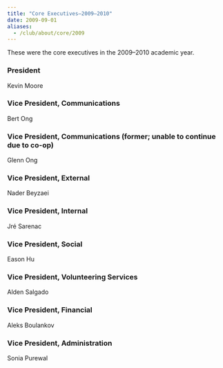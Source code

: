 ```yaml
---
title: "Core Executives—2009–2010"
date: 2009-09-01
aliases:
  - /club/about/core/2009
---
```


These were the core executives in the 2009–2010 academic year.

### President

Kevin Moore

### Vice President, Communications

Bert Ong

### Vice President, Communications (former; unable to continue due to co-op)

Glenn Ong

### Vice President, External

Nader Beyzaei

### Vice President, Internal

Jré Sarenac

### Vice President, Social

Eason Hu

### Vice President, Volunteering Services

Alden Salgado

### Vice President, Financial

Aleks Boulankov

### Vice President, Administration

Sonia Purewal
